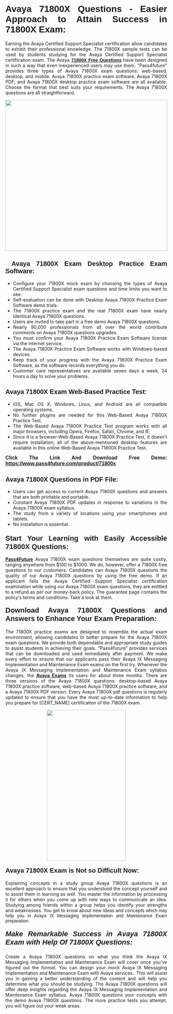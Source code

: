 <h1 style="text-align: justify;"><span style="font-family:Tahoma,Geneva,sans-serif;"><strong>Avaya 71800X Questions - Easier Approach to Attain Success in 71800X Exam:</strong></span></h1>

<p style="text-align: justify;">Earning the Avaya Certified Support Specialist certification allow candidates to exhibit their professional knowledge. The 71800X sample tests can be used by students studying for the Avaya Certified Support Specialist certification exam. The Avaya <a href="https://www.pass4future.com/questions/avaya/71800x"><span style="font-family:Tahoma,Geneva,sans-serif;"><strong>71800X Free Questions</strong></span></a> have been designed in such a way that even inexperienced users may use them. "Pass4future" provides three types of Avaya 71800X exam questions: web-based, desktop, and mobile. Avaya 71800X practice exam software, Avaya 71800X PDF, and Avaya 71800X desktop practice exam software are all available. Choose the format that best suits your requirements. The Avaya 71800X questions are all straightforward.</p>

<p style="text-align: justify;"><a href="https://www.pass4future.com/product/71800x"><img alt="" src="https://lh3.googleusercontent.com/pw/AM-JKLU5_aushiRQbaoUdVonD_1om6esFnUm_j21jdeI1V3aesz_ETcO2Y8QVj0ZamD1vJ__MzXKNoh3XzzrDTXgudBuMwEatvdphNwcixeZDIncATvFdVanIchOfqVuIJHbWkG03KYMH2pwXnb7WaAnvI3g=w1366-h490-no?authuser=0" style="width: 100%; height: 470px;" /></a></p>

<h2 style="text-align: justify;"><strong><span style="font-family:Tahoma,Geneva,sans-serif;"><span style="font-size:20px;"> Avaya 71800X Exam Desktop Practice Exam Software:</span></span></strong></h2>

<ul>
	<li style="text-align: justify;">Configure your 71800X mock exam by choosing the types of Avaya Certified Support Specialist exam questions and time limits you want to see.</li>
	<li style="text-align: justify;">Self-evaluation can be done with Desktop Avaya 71800X Practice Exam Software demo trials.</li>
	<li style="text-align: justify;">The 71800X practice exam and the real 71800X exam have nearly identical Avaya 71800X questions.</li>
	<li style="text-align: justify;">Users are invited to take part in a free demo Avaya 71800X questions.</li>
	<li style="text-align: justify;">Nearly 90,000 professionals from all over the world contribute comments on Avaya 71800X questions upgrades.</li>
	<li style="text-align: justify;">You must confirm your Avaya 71800X Practice Exam Software license via the internet service.</li>
	<li style="text-align: justify;">The Avaya 71800X Practice Exam Software works with Windows-based devices.</li>
	<li style="text-align: justify;">Keep track of your progress with the Avaya 71800X Practice Exam Software, as the software records everything you do.</li>
	<li style="text-align: justify;">Customer care representatives are available seven days a week, 24 hours a day to solve your problems.</li>
</ul>

<h2 style="text-align: justify;"><span style="font-family:Tahoma,Geneva,sans-serif;"><strong><span style="font-size:20px;">Avaya 71800X Exam Web-Based Practice Test:</span></strong></span></h2>

<ul>
	<li style="text-align: justify;">iOS, Mac OS X, Windows, Linux, and Android are all compatible operating systems.</li>
	<li style="text-align: justify;">No further plugins are needed for this Web-Based Avaya 71800X Practice Test.</li>
	<li style="text-align: justify;">The Web-Based Avaya 71800X Practice Test program works with all major browsers, including Opera, Firefox, Safari, Chrome, and IE.</li>
	<li style="text-align: justify;">Since it is a browser-Web-Based Avaya 71800X Practice Test, it doesn't require installation; all of the above-mentioned desktop features are available in this online Web-Based Avaya 71800X Practice Test.</li>
</ul>

<p style="text-align: justify;"><span style="font-family:Tahoma,Geneva,sans-serif;"><span style="font-size:16px;"><strong>Click The Link And Download Free Demo:</strong></span></span> <a href="https://www.pass4future.com/product/71800x"><span style="font-family:Tahoma,Geneva,sans-serif;"><span style="font-size:16px;"><strong>https://www.pass4future.com/product/71800x</strong></span></span></a></p>

<h2 style="text-align: justify;"><strong><span style="font-family:Tahoma,Geneva,sans-serif;"><span style="font-size:20px;">Avaya 71800X Questions in PDF File:</span></span></strong></h2>

<ul>
	<li style="text-align: justify;">Users can get access to current Avaya 71800X questions and answers that are both printable and portable.</li>
	<li style="text-align: justify;">Constant Avaya 71800X PDF updates in response to variations in the Avaya 71800X exam syllabus.</li>
	<li style="text-align: justify;">The study from a variety of locations using your smartphones and tablets.</li>
	<li style="text-align: justify;">No installation is essential.</li>
</ul>

<h3 style="text-align: justify;"><span style="font-family:Tahoma,Geneva,sans-serif;"><strong><span style="font-size:22px;">Start Your Learning with Easily Accessible 71800X Questions:</span></strong></span></h3>

<p style="text-align: justify;"><strong><a href="https://www.pass4future.com/">Pass4Future</a></strong> Avaya 71800X exam questions themselves are quite costly, ranging anywhere from $100 to $1000. We do, however, offer a 71800X free questions to our customers. Candidates can Avaya 71800X questions the quality of our Avaya 71800X questions by using the free demo. If an applicant fails the Avaya Certified Support Specialist certification examination while using our Avaya 71800X exam questions, they are entitled to a refund as per our money-back policy. The guarantee page contains the policy's terms and conditions. Take a look at them.</p>

<h4 style="text-align: justify;"><strong><span style="font-family:Tahoma,Geneva,sans-serif;"><span style="font-size:22px;">Download Avaya 71800X Questions and Answers to Enhance Your Exam Preparation:</span></span></strong></h4>

<p style="text-align: justify;">The 71800X practice exams are designed to resemble the actual exam environment, allowing candidates to better prepare for the Avaya 71800X exam questions. We provide both dependable and appropriate study guides to assist students in achieving their goals. “Pass4future” provides services that can be downloaded and used immediately after payment. We make every effort to ensure that our applicants pass their Avaya IX Messaging Implementation and Maintenance Exam exams on the first try. Whenever the Avaya IX Messaging Implementation and Maintenance Exam syllabus changes, the <strong><a href="https://www.pass4future.com/avaya">Avaya Exams</a></strong> its users for about three months. There are three versions of the Avaya 71800X questions: desktop-based Avaya 71800X practice software, web-based Avaya 71800X practice software, and a Avaya 71800X PDF version. Every Avaya 71800X pdf questions is regularly updated to ensure that you have the most up-to-date information to help you prepare for [CERT_NAME] certification of the 71800X exam.</p>

<p style="text-align: center;"><a href="https://www.pass4future.com/product/71800x"><img alt="" src="https://lh3.googleusercontent.com/pw/AM-JKLV3yUm3jiqqIo1xIsj1VJ_UeysYexQY-pRYO0rIFl3vg11QZioN-gzffpw2AfKqFynWuvoXOreWrWS0swpr4xmOSWfwII2jvatteuqrfxiWGFBSHPiZUCoi33jqeymK5dmu-0enyX6tayRCAMHw05jv=s617-no?authuser=0" style="width: 70%; height: 470px;" /></a></p>

<h4 style="text-align: justify;"><strong><span style="font-family:Tahoma,Geneva,sans-serif;"><span style="font-size:20px;">Avaya 71800X Exam is Not so Difficult Now:</span></span></strong></h4>

<p style="text-align: justify;">Explaining concepts in a study group Avaya 71800X questions is an excellent approach to ensure that you understood the concept yourself and to assist them in learning as well. You master the information by processing it for others when you come up with new ways to communicate an idea. Studying among friends within a group helps you identify your strengths and weaknesses. You get to know about new ideas and concepts <span style="font-family:Tahoma,Geneva,sans-serif;">which may help you in Avaya IX Messaging Implementation and Maintenance Exam preparation.</span></p>

<h5 style="text-align: justify;"><span style="font-family:Tahoma,Geneva,sans-serif;"><span style="font-size:22px;"><strong>Make Remarkable Success in Avaya 71800X Exam with Help Of 71800X Questions:</strong></span></span></h5>

<p style="text-align: justify;">Create a Avaya 71800X questions on what you think the Avaya IX Messaging Implementation and Maintenance Exam will cover once you've figured out the format. You can design your mock Avaya IX Messaging Implementation and Maintenance Exam with Avaya services.  This will assist you in gaining a better understanding of the content and will help you determine what you should be studying. The Avaya 71800X questions will offer deep insights regarding the Avaya IX Messaging Implementation and Maintenance Exam syllabus. Avaya 71800X questions your concepts with the demo Avaya 71800X questions. The more practice tests you attempt, you will figure out your weak areas.</p>

